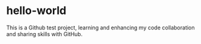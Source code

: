 # hello-world
This is a Github test project, learning and enhancing my code collaboration and sharing skills with GitHub.
